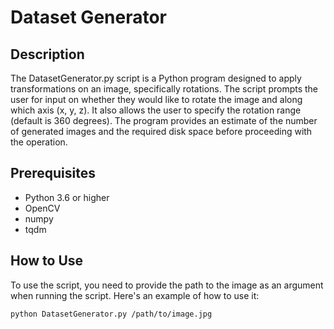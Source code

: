 # Dataset Generator

## Description
The DatasetGenerator.py script is a Python program designed to apply transformations on an image, specifically rotations. The script prompts the user for input on whether they would like to rotate the image and along which axis (x, y, z). It also allows the user to specify the rotation range (default is 360 degrees). The program provides an estimate of the number of generated images and the required disk space before proceeding with the operation.

## Prerequisites
- Python 3.6 or higher
- OpenCV
- numpy
- tqdm

## How to Use
To use the script, you need to provide the path to the image as an argument when running the script. Here's an example of how to use it:

```shell
python DatasetGenerator.py /path/to/image.jpg
